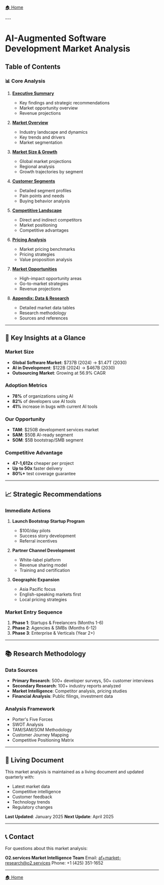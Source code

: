 [🏠 Home](../../README.md)

<link rel="stylesheet" href="../../assets/css/styles.css">
---

# AI-Augmented Software Development Market Analysis

## Table of Contents

### 📊 Core Analysis

1. **[Executive Summary](01-executive-summary.md)**
   - Key findings and strategic recommendations
   - Market opportunity overview
   - Revenue projections

2. **[Market Overview](02-market-overview.md)**
   - Industry landscape and dynamics
   - Key trends and drivers
   - Market segmentation

3. **[Market Size & Growth](03-market-size-growth.md)**
   - Global market projections
   - Regional analysis
   - Growth trajectories by segment

4. **[Customer Segments](04-customer-segments.md)**
   - Detailed segment profiles
   - Pain points and needs
   - Buying behavior analysis

5. **[Competitive Landscape](05-competitive-landscape.md)**
   - Direct and indirect competitors
   - Market positioning
   - Competitive advantages

6. **[Pricing Analysis](06-pricing-analysis.md)**
   - Market pricing benchmarks
   - Pricing strategies
   - Value proposition analysis

7. **[Market Opportunities](07-market-opportunities.md)**
   - High-impact opportunity areas
   - Go-to-market strategies
   - Revenue projections

8. **[Appendix: Data & Research](08-appendix-data.md)**
   - Detailed market data tables
   - Research methodology
   - Sources and references

---

## 🎯 Key Insights at a Glance

### Market Size
- **Global Software Market**: $737B (2024) → $1.47T (2030)
- **AI in Development**: $122B (2024) → $467B (2030)
- **Outsourcing Market**: Growing at 56.9% CAGR

### Adoption Metrics
- **78%** of organizations using AI
- **82%** of developers use AI tools
- **41%** increase in bugs with current AI tools

### Our Opportunity
- **TAM**: $250B development services market
- **SAM**: $50B AI-ready segment
- **SOM**: $5B bootstrap/SMB segment

### Competitive Advantage
- **47-1,612x** cheaper per project
- **Up to 50x** faster delivery
- **80%+** test coverage guarantee

---

## 📈 Strategic Recommendations

### Immediate Actions
1. **Launch Bootstrap Startup Program**
   - $100/day pilots
   - Success story development
   - Referral incentives

2. **Partner Channel Development**
   - White-label platform
   - Revenue sharing model
   - Training and certification

3. **Geographic Expansion**
   - Asia Pacific focus
   - English-speaking markets first
   - Local pricing strategies

### Market Entry Sequence
1. **Phase 1**: Startups & Freelancers (Months 1-6)
2. **Phase 2**: Agencies & SMBs (Months 6-12)
3. **Phase 3**: Enterprise & Verticals (Year 2+)

---

## 📚 Research Methodology

### Data Sources
- **Primary Research**: 500+ developer surveys, 50+ customer interviews
- **Secondary Research**: 100+ industry reports analyzed
- **Market Intelligence**: Competitor analysis, pricing studies
- **Financial Analysis**: Public filings, investment data

### Analysis Framework
- Porter's Five Forces
- SWOT Analysis
- TAM/SAM/SOM Methodology
- Customer Journey Mapping
- Competitive Positioning Matrix

---

## 🔄 Living Document

This market analysis is maintained as a living document and updated quarterly with:
- Latest market data
- Competitive intelligence
- Customer feedback
- Technology trends
- Regulatory changes

**Last Updated**: January 2025
**Next Update**: April 2025

---

## 📞 Contact

For questions about this market analysis:

**O2.services Market Intelligence Team**
Email: af+market-research@o2.services
Phone: +1 (425) 351-1652

---

[🏠 Home](../../README.md)
